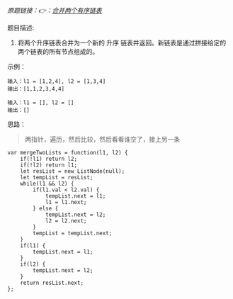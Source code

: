 *原题链接：👉：[合并两个有序链表](https://leetcode-cn.com/problems/merge-two-sorted-lists/description/)*

题目描述:

1. 将两个升序链表合并为一个新的 升序 链表并返回。新链表是通过拼接给定的两个链表的所有节点组成的。 

示例：

```
输入：l1 = [1,2,4], l2 = [1,3,4]
输出：[1,1,2,3,4,4]
```

```
输入：l1 = [], l2 = []
输出：[]
```

思路：

> 两指针，遍历，然后比较，然后看看谁空了，接上另一条

```
var mergeTwoLists = function(l1, l2) {
    if(!l1) return l2;
    if(!l2) return l1;
    let resList = new ListNode(null);
    let tempList = resList;
    while(l1 && l2) {
        if(l1.val < l2.val) {
            tempList.next = l1;
            l1 = l1.next;
        } else {
            tempList.next = l2;
            l2 = l2.next;
        }
        tempList = tempList.next;
    }
    if(l1) {
        tempList.next = l1;
    }
    if(l2) {
        tempList.next = l2;
    }
    return resList.next;
};
```